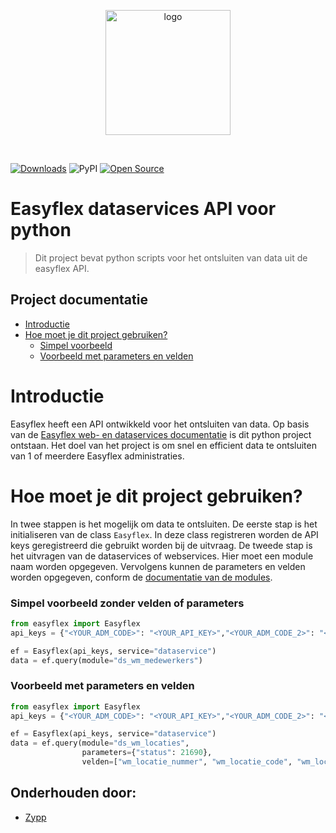 <p align="center"><img alt="logo" src="https://www.zypp.io/static/assets/img/logos/zypp/black/500px.png" width="200"></p>
<br>

[![Downloads](https://pepy.tech/badge/easyflex)](https://pepy.tech/project/easyflex)
![PyPI](https://img.shields.io/pypi/v/easyflex)
[![Open Source](https://badges.frapsoft.com/os/v1/open-source.svg?v=103)](https://opensource.org/)

# Easyflex dataservices API voor python
> Dit project bevat python scripts voor het ontsluiten van data uit de easyflex API.

## Project documentatie
- [Introductie](#introductie)
- [Hoe moet je dit project gebruiken?](#hoe-moet-je-dit-project-gebruiken?)
    - [Simpel voorbeeld](#simpel-voorbeeld-zonder-velden-of-parameters)
    - [Voorbeeld met parameters en velden](#voorbeeld-met-parameters-en-velden)

# Introductie
Easyflex heeft een API ontwikkeld voor het ontsluiten van data. Op basis van de [Easyflex web- en dataservices documentatie](https://confluence.easyflex.net/display/WEBDATAKLNT/Web-+en+dataservice) is dit python project ontstaan.
Het doel van het project is om snel en efficient data te ontsluiten van 1 of meerdere Easyflex administraties.

# Hoe moet je dit project gebruiken?
In twee stappen is het mogelijk om data te ontsluiten. De eerste stap is het initialiseren van de class `Easyflex`. In deze class registreren worden de API keys geregistreerd die gebruikt worden bij de uitvraag.
De tweede stap is het uitvragen van de dataservices of webservices. Hier moet een module naam worden opgegeven. Vervolgens kunnen de parameters en velden worden opgegeven, conform de [documentatie van de modules](https://confluence.easyflex.net/display/WEBDATAKLNT/1.2+ds_wm_medewerkers).

### Simpel voorbeeld zonder velden of parameters
```python
from easyflex import Easyflex
api_keys = {"<YOUR_ADM_CODE>": "<YOUR_API_KEY>","<YOUR_ADM_CODE_2>": "<YOUR_API_KEY_2>"}

ef = Easyflex(api_keys, service="dataservice")
data = ef.query(module="ds_wm_medewerkers")
```

### Voorbeeld met parameters en velden
```python
from easyflex import Easyflex
api_keys = {"<YOUR_ADM_CODE>": "<YOUR_API_KEY>","<YOUR_ADM_CODE_2>": "<YOUR_API_KEY_2>"}

ef = Easyflex(api_keys, service="dataservice")
data = ef.query(module="ds_wm_locaties",
                parameters={"status": 21690},
                velden=["wm_locatie_nummer", "wm_locatie_code", "wm_locatie_naam"])
```

## Onderhouden door:

- [Zypp](https://github.com/zypp-io)
